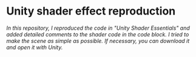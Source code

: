 # Unity shader effect reproduction
*In this repository, I reproduced the code in "Unity Shader Essentials" and added detailed comments to the shader code in the code block. I tried to make the scene as simple as possible. If necessary, you can download it and open it with Unity.*
